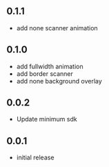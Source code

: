 ## 0.1.1

* add none scanner animation

## 0.1.0

* add fullwidth animation
* add border scanner
* add none background overlay

## 0.0.2

* Update minimum sdk

## 0.0.1

* initial release